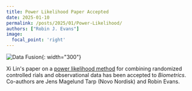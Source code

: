 ```yaml
---
title: Power Likelihood Paper Accepted
date: 2025-01-10
permalink: /posts/2025/01/Power-Likelihood/
authors: ["Robin J. Evans"]
image:
  focal_point: 'right'
---
```



![Data Fusion]({{site.baseurl}}/images/DataFusion.jpeg){: width="300"}

Xi Lin's paper on a [power likelihood method](https://arxiv.org/abs/2304.02339) for combining randomized controlled 
rials and observational data has been accepted to _Biometrics_.  Co-authors are 
Jens Magelund Tarp (Novo Nordisk) and Robin Evans.
